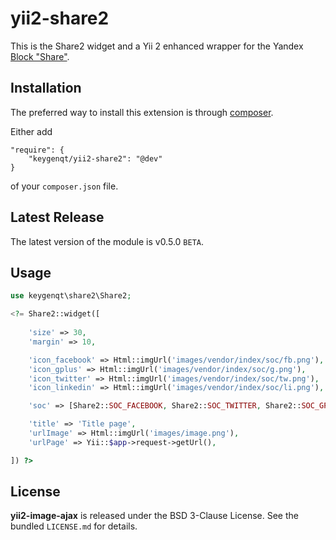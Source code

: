 yii2-share2
===================

This is the Share2 widget and a Yii 2 enhanced wrapper for the Yandex [Block "Share"](https://tech.yandex.ru/share/).

## Installation

The preferred way to install this extension is through [composer](http://getcomposer.org/download/).

Either add

```
"require": {
    "keygenqt/yii2-share2": "@dev"
}
```

of your `composer.json` file.

## Latest Release

The latest version of the module is v0.5.0 `BETA`.

## Usage

```php
use keygenqt\share2\Share2;

<?= Share2::widget([
    
    'size' => 30,
    'margin' => 10,

    'icon_facebook' => Html::imgUrl('images/vendor/index/soc/fb.png'),
    'icon_gplus' => Html::imgUrl('images/vendor/index/soc/g.png'),
    'icon_twitter' => Html::imgUrl('images/vendor/index/soc/tw.png'),
    'icon_linkedin' => Html::imgUrl('images/vendor/index/soc/li.png'),

    'soc' => [Share2::SOC_FACEBOOK, Share2::SOC_TWITTER, Share2::SOC_GPLUS, Share2::SOC_LINKEDIN],

    'title' => 'Title page',
    'urlImage' => Html::imgUrl('images/image.png'),
    'urlPage' => Yii::$app->request->getUrl(),

]) ?>
```

## License

**yii2-image-ajax** is released under the BSD 3-Clause License. See the bundled `LICENSE.md` for details.



